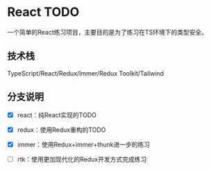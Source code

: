 # React TODO

一个简单的React练习项目，主要目的是为了练习在TS环境下的类型安全。

## 技术栈

TypeScript/React/Redux/Immer/Redux Toolkit/Tailwind

## 分支说明

- [x] react：纯React实现的TODO

- [x] redux：使用Redux重构的TODO

- [x] immer：使用Redux+immer+thunk进一步的练习

- [ ] rtk：使用更加现代化的Redux开发方式完成练习
